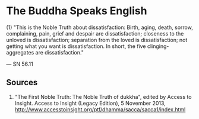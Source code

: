 # The Buddha Speaks English
(1) "This is the Noble Truth about dissatisfaction: Birth, aging, death, sorrow, complaining, pain, grief and despair are dissatisfaction; closeness to the unloved is dissatisfaction; separation from the loved is dissatisfaction; not getting what you want is dissatisfaction. In short, the five clinging-aggregates are dissatisfaction."

— SN 56.11
## Sources
1. "The First Noble Truth: The Noble Truth of dukkha", edited by Access to Insight. Access to Insight (Legacy Edition), 5 November 2013, http://www.accesstoinsight.org/ptf/dhamma/sacca/sacca1/index.html
